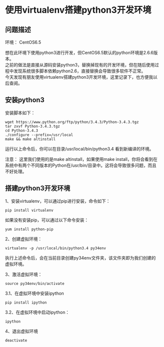 # 使用virtualenv搭建python3开发环境

## 问题描述

环境： CentOS6.5

想在此环境下使用python3进行开发，但CentOS6.5默认的python环境是2.6.6版本。      
之前的做法是直接从源码安装python3，替换掉现有的开发环境，但在随后使用过程中发现系统很多脚本依赖python2.6，直接替换会导致很多软件不正常。            
今天发现有朋友使用virtualenv搭建python3开发环境，这里记录下，也方便我以后查阅。        

## 安装python3

安装脚本如下：

    wget https://www.python.org/ftp/python/3.4.3/Python-3.4.3.tgz
    tar zxvf Python-3.4.3.tgz 
    cd Python-3.4.3 
    ./configure --prefix=/usr/local 
    make && make altinstall 
    
运行以上命令后，你可以在目录/usr/local/bin/python3.4 看到新编译的环境。

注意：
这里我们使用的是make altinstall，如果使用make install，你将会看到在系统中有两个不同版本的Python在/usr/bin/目录中。这将会导致很多问题，而且不好处理。 

## 搭建python3开发环境

1、安装virtualenv，可以通过pip进行安装，命令如下：

    pip install virtualenv 
    
如果没有安装pip，可以通过以下命令安装：

    yum install python-pip

2、创建虚拟环境：  

    virtualenv -p /usr/local/bin/python3.4 py34env 
    
执行上述命令后，会在当前目录创建py34env文件夹，该文件夹即为我们创建的虚拟环境。

3、激活虚拟环境： 

    source py34env/bin/activate 

3.1、在虚拟环境中安装ipython 

    pip install ipython 

3.2、在虚拟环境中启动ipython： 

    ipython 

4、退出虚拟环境

    deactivate 




